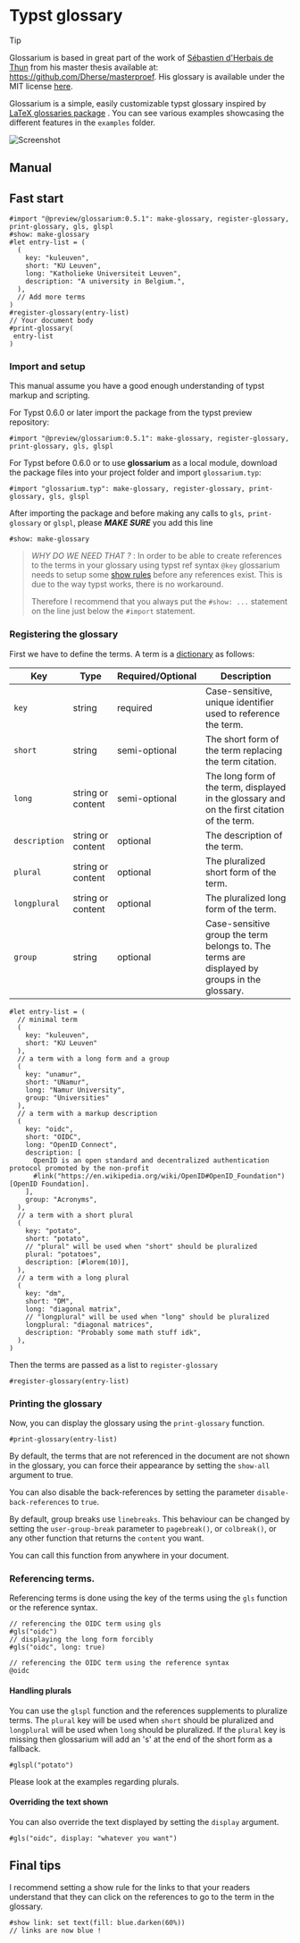 # Typst glossary

> [!TIP]
> Glossarium is based in great part of the work of [Sébastien d'Herbais de Thun](https://github.com/Dherse) from his master thesis available at: <https://github.com/Dherse/masterproef>. His glossary is available under the MIT license [here](https://github.com/Dherse/masterproef/blob/main/elems/acronyms.typ).

Glossarium is a simple, easily customizable typst glossary inspired by [LaTeX glossaries package](https://www.ctan.org/pkg/glossaries) . You can see various examples showcasing the different features in the `examples` folder.

![Screenshot](.github/example.png)

## Manual

## Fast start

```typ
#import "@preview/glossarium:0.5.1": make-glossary, register-glossary, print-glossary, gls, glspl
#show: make-glossary
#let entry-list = (
  (
    key: "kuleuven",
    short: "KU Leuven",
    long: "Katholieke Universiteit Leuven",
    description: "A university in Belgium.",
  ),
  // Add more terms
)
#register-glossary(entry-list)
// Your document body
#print-glossary(
 entry-list
)
```

### Import and setup

This manual assume you have a good enough understanding of typst markup and scripting.

For Typst 0.6.0 or later import the package from the typst preview repository:

```typ
#import "@preview/glossarium:0.5.1": make-glossary, register-glossary, print-glossary, gls, glspl
```

For Typst before 0.6.0 or to use **glossarium** as a local module, download the package files into your project folder and import `glossarium.typ`:

```typ
#import "glossarium.typ": make-glossary, register-glossary, print-glossary, gls, glspl
```

After importing the package and before making any calls to `gls`,` print-glossary` or `glspl`, please ***MAKE SURE*** you add this line
```typ
#show: make-glossary
```

> *WHY DO WE NEED THAT ?* : In order to be able to create references to the terms in your glossary using typst ref syntax `@key` glossarium needs to setup some [show rules](https://typst.app/docs/tutorial/advanced-styling/) before any references exist. This is due to the way typst works, there is no workaround.
>
>Therefore I recommend that you always put the `#show: ...` statement on the line just below the `#import` statement.

### Registering the glossary

First we have to define the terms.
A term is a [dictionary](https://typst.app/docs/reference/types/dictionary/) as follows:

| Key           | Type              | Required/Optional | Description                                                                                  |
| ------------- | ----------------- | ----------------- | -------------------------------------------------------------------------------------------- |
| `key`         | string            | required          | Case-sensitive, unique identifier used to reference the term.                                |
| `short`       | string            | semi-optional     | The short form of the term replacing the term citation.                                      |
| `long`        | string or content | semi-optional     | The long form of the term, displayed in the glossary and on the first citation of the term.  |
| `description` | string or content | optional          | The description of the term.                                                                 |
| `plural`      | string or content | optional          | The pluralized short form of the term.                                                       |
| `longplural`  | string or content | optional          | The pluralized long form of the term.                                                        |
| `group`       | string            | optional          | Case-sensitive group the term belongs to. The terms are displayed by groups in the glossary. |

```typ
#let entry-list = (
  // minimal term
  (
    key: "kuleuven",
    short: "KU Leuven"
  ),
  // a term with a long form and a group
  (
    key: "unamur",
    short: "UNamur",
    long: "Namur University",
    group: "Universities"
  ),
  // a term with a markup description
  (
    key: "oidc",
    short: "OIDC",
    long: "OpenID Connect",
    description: [
      OpenID is an open standard and decentralized authentication protocol promoted by the non-profit
      #link("https://en.wikipedia.org/wiki/OpenID#OpenID_Foundation")[OpenID Foundation].
    ],
    group: "Acronyms",
  ),
  // a term with a short plural
  (
    key: "potato",
    short: "potato",
    // "plural" will be used when "short" should be pluralized
    plural: "potatoes",
    description: [#lorem(10)],
  ),
  // a term with a long plural
  (
    key: "dm",
    short: "DM",
    long: "diagonal matrix",
    // "longplural" will be used when "long" should be pluralized
    longplural: "diagonal matrices",
    description: "Probably some math stuff idk",
  ),
)
```

Then the terms are passed as a list to `register-glossary`

```typ
#register-glossary(entry-list)
```

### Printing the glossary

Now, you can display the glossary using the `print-glossary` function.

```typ
#print-glossary(entry-list)
```

By default, the terms that are not referenced in the document are not shown in the glossary, you can force their appearance by setting the `show-all` argument to true.

You can also disable the back-references by setting the parameter `disable-back-references` to `true`.

By default, group breaks use `linebreaks`. This behaviour can be changed by setting the `user-group-break` parameter to `pagebreak()`, or `colbreak()`, or any other function that returns the `content` you want.

You can call this function from anywhere in your document.

### Referencing terms.

Referencing terms is done using the key of the terms using the `gls` function or the reference syntax.

```typ
// referencing the OIDC term using gls
#gls("oidc")
// displaying the long form forcibly
#gls("oidc", long: true)

// referencing the OIDC term using the reference syntax
@oidc
```

#### Handling plurals

You can use the `glspl` function and the references supplements to pluralize terms.
The `plural` key will be used when `short` should be pluralized and `longplural` will be used when `long` should be pluralized. If the `plural` key is missing then glossarium will add an 's' at the end of the short form as a fallback.

```typ
#glspl("potato")
```

Please look at the examples regarding plurals.

#### Overriding the text shown

You can also override the text displayed by setting the `display` argument.

```typ
#gls("oidc", display: "whatever you want")
```

## Final tips

I recommend setting a show rule for the links to that your readers understand that they can click on the references to go to the term in the glossary.

```typ
#show link: set text(fill: blue.darken(60%))
// links are now blue !
```
